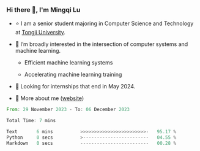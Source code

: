 ### Hi there 👋, I'm Mingqi Lu

- :star: I am a senior student majoring in Computer Science and Technology at [Tongji University](https://en.tongji.edu.cn/p/#/).

- :thinking: I’m broadly interested in the intersection of computer systems and machine learning.

  - Efficient machine learning systems

  - Accelerating machine learning training

- :seedling: Looking for internships that end in May 2024.

- 💬 More about me ([website](https://lmqqqqqq.github.io/))

<!--START_SECTION:waka-->

```rust
From: 29 November 2023 - To: 06 December 2023

Total Time: 7 mins

Text       6 mins          >>>>>>>>>>>>>>>>>>>>>>>>-   95.17 %
Python     0 secs          >------------------------   04.55 %
Markdown   0 secs          -------------------------   00.28 %
```

<!--END_SECTION:waka-->

